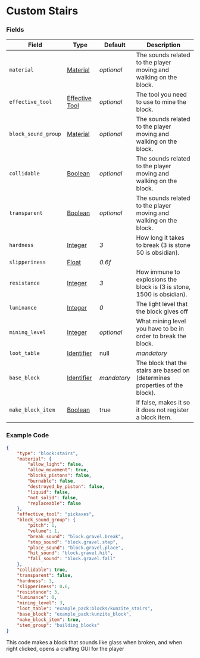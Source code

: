# Custom Stairs

### Fields

   Field           | Type | Default | Description
-------------------|------|---------|-------------
`material`         | [Material]() | *optional* | The sounds related to the player moving and walking on the block.
`effective_tool`   | [Effective Tool]() | *optional* | The tool you need to use to mine the block.
`block_sound_group`| [Material]() | *optional* | The sounds related to the player moving and walking on the block.
`collidable`       | [Boolean]() | *optional* | The sounds related to the player moving and walking on the block.
`transparent`      | [Boolean]() | *optional* | The sounds related to the player moving and walking on the block.
`hardness`         | [Integer]() | *3* | How long it takes to break (3 is stone 50 is obsidian).
`slipperiness`     | [Float]() | *0.6f* | 
`resistance`       | [Integer]() | *3* | How immune to explosions the block is (3 is stone, 1500 is obsidian).
`luminance`        | [Integer]() | *0* | The light level that the block gives off
`mining_level`     | [Integer]() | *optional* | What mining level you have to be in order to break the block.
`loot_table`       | [Identifier]() | null | *mandatory* | The loot table for the block(s) that is dropped when this block is broken
`base_block`       | [Identifier]() | *mandatory* | The block that the stairs are based on (determines properties of the block).
`make_block_item`  | [Boolean]() | true | If false, makes it so it does not register a block item.

### Example Code

```json
{
	"type": "block:stairs",
	"material": {
		"allow_light": false,
		"allow_movement": true,
		"blocks_pistons": false,
		"burnable": false,
		"destroyed_by_piston": false,
		"liquid": false,
		"not_solid": false,
		"replaceable": false
	},
	"effective_tool": "pickaxes",
	"block_sound_group": {
		"pitch": 1,
		"volume": 1,
		"break_sound": "block.gravel.break",
		"step_sound": "block.gravel.step",
		"place_sound": "block.gravel.place",
		"hit_sound": "block.gravel.hit",
		"fall_sound": "block.gravel.fall"
	},
	"collidable": true,
	"transparent": false,
	"hardness": 3,
	"slipperiness": 0.6,
	"resistance": 3,
	"luminance": 0,
	"mining_level": 3,
	"loot_table": "example_pack:blocks/kunzite_stairs",
	"base_block": "example_pack:kunzite_block",
	"make_block_item": true,
	"item_group": "building_blocks"
}
```

This code makes a block that sounds like glass when broken, and when right clicked, opens a crafting GUI for the player